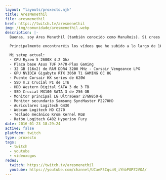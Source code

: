 ```yaml
---
layout: "layouts/proxecto.njk"
title: AresMenethil
file: aresmenethil
href: https://twitch.tv/aresmenethil
img: /img/comunidade/aresmenethil.webp
description: |-
  Buenas, soy Ares Menethil (también conocido como ManuRois). Si crees que eres manco en los videojuegos mira alguno de mis vídeos y se te pasará. Y si no, pues no estás solo. xP

  Principalmente encontraréis los vídeos que he subido a lo largo de 10 años (2012-2022). Actualmente me estoy centrando con los streams desde mi canal de Twitch (en gallego) por lo que os recomiendo que me sigáis por ahí para no perderos nada. :D

  Mi setup actual:
  · CPU Ryzen 5 2600X 4.2 Ghz
  · Placa base Asus TUF X470-Plus Gaming
  · 32 GB (16x2) de RAM DDR4 3200 MHz - Corsair Vengeance LPX
  · GPU NVIDIA Gigabyte RTX 3060 Ti GAMING OC 8G
  · Fuente Corsair HX series de 620W
  · SSD m.2 Crucial P1 de 1TB
  · HDD Western Digital SATA 3 de 3 TB
  · SSD Crucial MX100 SATA 3 de 256 GB
  · Monitor principal LG UltraGear 27GN850-B
  · Monitor secundario Samsung SyncMaster P2270HD
  · Auriculares Logitech G430
  · Webcam Logitech HD C270
  · Teclado mecánico Krom Kernel RGB
  · Ratón Logitech G402 Hyperion Fury
date: 2016-01-23 18:29:24
active: false
platform: twitch
type: proxecto
tags:
  - twitch
  - youtube
  - videoxogos
redes:
  twitch: https://twitch.tv/aresmenethil
  youtube: https://youtube.com/channel/UCaeF5CqsaN_iYhbPGPZ2VOA/
---
```

